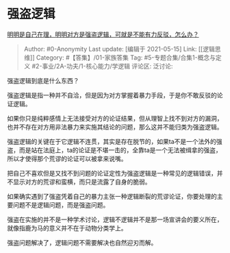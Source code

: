 # 强盗逻辑
[明明是自己在理，明明对方是强盗逻辑，可就是不能有力反驳，怎么办？](https://www.zhihu.com/question/38432497/answer/1774096135)

> Author: #0-Anonymity
> Last update: [编辑于 2021-05-15]
> Link: [[逻辑思维]]
> Category: #【答集】/01-家族答集
> Tag: #5-专题合集/合集1-概念与定义 #2-事业/2A-功夫/1-核心能力/学逻辑
> 评论区:
> 泛讨论:

强盗逻辑到底是什么东西？

强盗逻辑是指一种并不自洽，但是因为对方掌握着暴力手段，于是你不敢反驳的论证逻辑。

如果你只是纯粹感情上无法接受对方的论证结果，但从理智上找不到对方的漏洞，也并不存在对方用非法暴力来实施其结论的问题，那么这并不能归类为强盗逻辑。

强盗逻辑的关键在于它逻辑不连贯，其实是存在脱节的，如果ta不是一个法外的强盗，而是站在法庭上，ta的论证是不堪一击的，全靠ta是一个无法被缉拿的强盗，所以才使得那个荒谬的论证可以被拿来说嘴。

把自己不喜欢但是又找不到问题的论证定性为强盗逻辑是一种常见的逻辑错误，并不显示对方的荒谬和蛮横，而只是流露了自身的脆弱。

如果确实遇到了强盗凭着自己的暴力主张一种逻辑断裂的荒谬论证，你要处理的主要问题不是逻辑问题，而是强盗问题。

强盗在实施的并不是一种学术讨论，逻辑不逻辑并不是那一场宣讲会的要义所在，就像指鹿为马的意义并不在于动物分类学上。

强盗问题解决了，逻辑问题不需要解决也自然迎刃而解。
